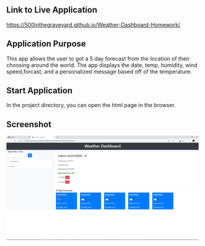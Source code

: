 
## Link to Live Application
https://500inthegraveyard.github.io/Weather-Dashboard-Homework/


## Application Purpose
This app allows the user to got a 5 day forecast from the location of their choosing around the world. The app displays the date, temp, humidity, wind speed,forcast, and a personalized message based off of the temperature.

## Start Application

In the project directory, you can open the html page in the browser.


## Screenshot
![Alt text](Screenshotofworkingwebpage.png?raw=true "screenshot")



